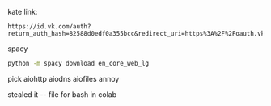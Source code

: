 kate link:
~~~
https://id.vk.com/auth?return_auth_hash=82588d0edf0a355bcc&redirect_uri=https%3A%2F%2Foauth.vk.com%2Fblank.html&redirect_uri_hash=aa925dbe63505d5be3&force_hash=1&app_id=2685278&response_type=token&code_challenge=&code_challenge_method=&scope=1040183263&state=
~~~

spacy
~~~bash
python -m spacy download en_core_web_lg
~~~

pick aiohttp aiodns aiofiles annoy

stealed it -- file for bash in colab